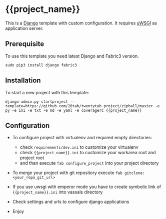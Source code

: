 {{project_name}}
================

This is a [Django](https://www.djangoproject.com/) template with custom configuration. It requires [uWSGI](https://uwsgi-docs.readthedocs.io/en/latest/) as application server.

## Prerequisite

To use this template you need latest Django and Fabric3 version.

```
sudo pip3 install django fabric3
```

## Installation

To start a new project with this template:

```
django-admin.py startproject --template=https://github.com/20tab/twentytab_project/zipball/master -e py -e ini -e txt -e md -e yaml -e coveragerc {{project_name}}
```

## Configuration

- To configure project with virtualenv and required empty directories: 
  - check `requirements/dev.ini` to customize your virtualenv 
  - check `{{project_name}}.ini` to customize your workarea root and project root
  - and than execute `fab configure_project` into your project directory

- To merge your project with git repository execute `fab gitclone:<your_repo_git_url>`

- If you use uwsgi with emperor mode you have to create symbolic link of `{{project_name}}.ini` into vassals directory

- Check settings and urls to configure django applications

- Enjoy

